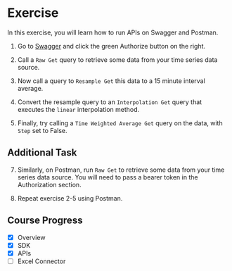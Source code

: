 # Exercise

In this exercise, you will learn how to run APIs on Swagger and Postman. 

1. Go to [Swagger](https://ssip-api.shell.com/docs) and click the green Authorize button on the right.

2. Call a `Raw Get` query to retrieve some data from your time series data source.

3. Now call a query to `Resample Get` this data to a 15 minute interval average.

4. Convert the resample query to an `Interpolation Get` query that executes the `linear` interpolation method.

5. Finally, try calling a `Time Weighted Average Get` query on the data, with `Step` set to False.

## Additional Task

7. Similarly, on Postman, run `Raw Get` to retrieve some data from your time series data source. You will need to pass a bearer token in the Authorization section. 

8. Repeat exercise 2-5 using Postman.


## Course Progress
-   [X] Overview
-   [X] SDK
-   [X] APIs
-   [ ] Excel Connector